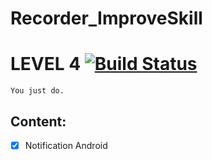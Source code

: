 # Recorder_ImproveSkill
# LEVEL 4 [![Build Status](https://travis-ci.org/nomensa/jquery.hide-show.svg)](https://travis-ci.org/nomensa/jquery.hide-show.svg?branch=master)

   ```You just do.```
  
## Content:
- [x] Notification Android

